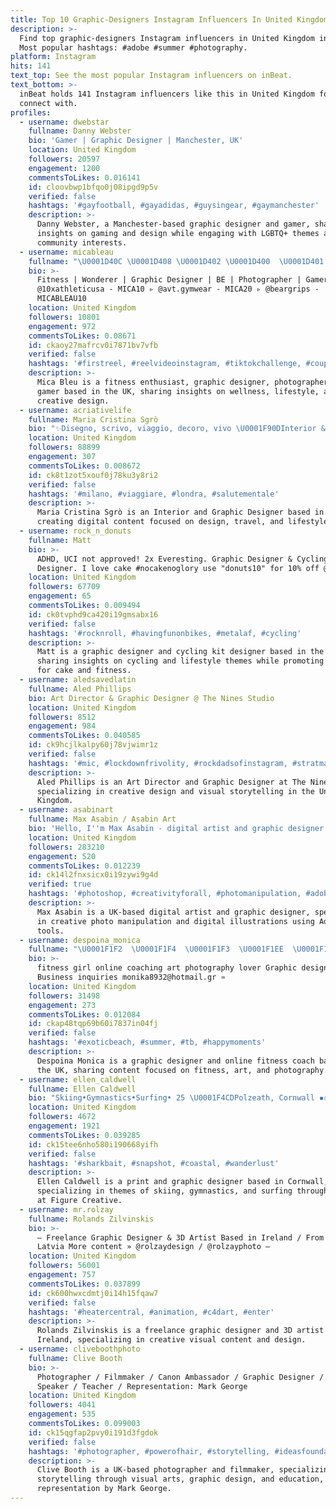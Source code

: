 ```yaml
---
title: Top 10 Graphic-Designers Instagram Influencers In United Kingdom In 2024
description: >-
  Find top graphic-designers Instagram influencers in United Kingdom in 2024.
  Most popular hashtags: #adobe #summer #photography.
platform: Instagram
hits: 141
text_top: See the most popular Instagram influencers on inBeat.
text_bottom: >-
  inBeat holds 141 Instagram influencers like this in United Kingdom for you to
  connect with.
profiles:
  - username: dwebstar
    fullname: Danny Webster
    bio: 'Gamer | Graphic Designer | Manchester, UK'
    location: United Kingdom
    followers: 20597
    engagement: 1200
    commentsToLikes: 0.016141
    id: cloovbwp1bfqo0j08ipgd9p5v
    verified: false
    hashtags: '#gayfootball, #gayadidas, #guysingear, #gaymanchester'
    description: >-
      Danny Webster, a Manchester-based graphic designer and gamer, shares
      insights on gaming and design while engaging with LGBTQ+ themes and
      community interests.
  - username: micableau
    fullname: "\U0001D40C \U0001D408 \U0001D402 \U0001D400  \U0001D401 \U0001D40B \U0001D404 \U0001D400 \U0001D414"
    bio: >-
      Fitness | Wonderer | Graphic Designer | BE | Photographer | Gamer ▹
      @10xathleticusa - MICA10 ▹ @avt.gymwear - MICA20 ▹ @beargrips -
      MICABLEAU10
    location: United Kingdom
    followers: 10801
    engagement: 972
    commentsToLikes: 0.08671
    id: ckaoy27mafrcv0i7871bv7vfb
    verified: false
    hashtags: '#firstreel, #reelvideoinstagram, #tiktokchallenge, #couplevideos'
    description: >-
      Mica Bleu is a fitness enthusiast, graphic designer, photographer, and
      gamer based in the UK, sharing insights on wellness, lifestyle, and
      creative design.
  - username: acriativelife
    fullname: Maria Cristina Sgrò
    bio: "✨Disegno, scrivo, viaggio, decoro, vivo \U0001F90DInterior & Graphic Designer \U0001F4BBDigital content creator & Youtuber Collab: @zerozero.mgmt ↓ ONLINE SHOP ↓"
    location: United Kingdom
    followers: 88899
    engagement: 307
    commentsToLikes: 0.008672
    id: ck8t1zot5xouf0j78ku3y8ri2
    verified: false
    hashtags: '#milano, #viaggiare, #londra, #salutementale'
    description: >-
      Maria Cristina Sgrò is an Interior and Graphic Designer based in the UK,
      creating digital content focused on design, travel, and lifestyle.
  - username: rock_n_donuts
    fullname: Matt
    bio: >-
      ADHD, UCI not approved! 2x Everesting. Graphic Designer & Cycling Kit
      Designer. I love cake #nocakenoglory use "donuts10" for 10% off @ridebikmo
    location: United Kingdom
    followers: 67709
    engagement: 65
    commentsToLikes: 0.009494
    id: ck0tvphd9ca420i19gmsabx16
    verified: false
    hashtags: '#rocknroll, #havingfunonbikes, #metalaf, #cycling'
    description: >-
      Matt is a graphic designer and cycling kit designer based in the UK,
      sharing insights on cycling and lifestyle themes while promoting a passion
      for cake and fitness.
  - username: aledsavedlatin
    fullname: Aled Phillips
    bio: Art Director & Graphic Designer @ The Nines Studio
    location: United Kingdom
    followers: 8512
    engagement: 984
    commentsToLikes: 0.040585
    id: ck9hcjlkalpy60j78vjwimr1z
    verified: false
    hashtags: '#mic, #lockdownfrivolity, #rockdadsofinstagram, #stratmanscooprocktheclan'
    description: >-
      Aled Phillips is an Art Director and Graphic Designer at The Nines Studio,
      specializing in creative design and visual storytelling in the United
      Kingdom.
  - username: asabinart
    fullname: Max Asabin / Asabin Art
    bio: 'Hello, I''m Max Asabin - digital artist and graphic designer. #asabinart'
    location: United Kingdom
    followers: 283210
    engagement: 520
    commentsToLikes: 0.012239
    id: ck14l2fnxsicx0i19zywi9g4d
    verified: true
    hashtags: '#photoshop, #creativityforall, #photomanipulation, #adobe'
    description: >-
      Max Asabin is a UK-based digital artist and graphic designer, specializing
      in creative photo manipulation and digital illustrations using Adobe
      tools.
  - username: despoina_monica
    fullname: "\U0001F1F2  \U0001F1F4  \U0001F1F3  \U0001F1EE  \U0001F1E8  \U0001F1E6"
    bio: >-
      fitness girl online coaching art photography lover Graphic designer
      Business inquiries monika8932@hotmail.gr ♒
    location: United Kingdom
    followers: 31498
    engagement: 273
    commentsToLikes: 0.012084
    id: ckap48tqp69b60i7837in04fj
    verified: false
    hashtags: '#exoticbeach, #summer, #tb, #happymoments'
    description: >-
      Despoina Monica is a graphic designer and online fitness coach based in
      the UK, sharing content focused on fitness, art, and photography.
  - username: ellen_caldwell
    fullname: Ellen Caldwell
    bio: "Skiing•Gymnastics•Surfing• 25 \U0001F4CDPolzeath, Cornwall ▪️▫️ The face behind @figurecreative_ ▫️▪️ Print and Graphic Designer Loughborough University \U0001F469\U0001F3FC‍\U0001F393"
    location: United Kingdom
    followers: 4672
    engagement: 1921
    commentsToLikes: 0.039285
    id: ck15tee6nho580i190668yifh
    verified: false
    hashtags: '#sharkbait, #snapshot, #coastal, #wanderlust'
    description: >-
      Ellen Caldwell is a print and graphic designer based in Cornwall,
      specializing in themes of skiing, gymnastics, and surfing through her work
      at Figure Creative.
  - username: mr.rolzay
    fullname: Rolands Zilvinskis
    bio: >-
      — Freelance Graphic Designer & 3D Artist Based in Ireland / From Riga,
      Latvia More content » @rolzaydesign / @rolzayphoto —
    location: United Kingdom
    followers: 56001
    engagement: 757
    commentsToLikes: 0.037899
    id: ck600hwxcdmtj0i14h15fqaw7
    verified: false
    hashtags: '#heatercentral, #animation, #c4dart, #enter'
    description: >-
      Rolands Zilvinskis is a freelance graphic designer and 3D artist based in
      Ireland, specializing in creative visual content and design.
  - username: cliveboothphoto
    fullname: Clive Booth
    bio: >-
      Photographer / Filmmaker / Canon Ambassador / Graphic Designer / Writer /
      Speaker / Teacher / Representation: Mark George
    location: United Kingdom
    followers: 4041
    engagement: 535
    commentsToLikes: 0.099003
    id: ck15qgfap2pvy0i191d3fgdok
    verified: false
    hashtags: '#photographer, #powerofhair, #storytelling, #ideasfoundation'
    description: >-
      Clive Booth is a UK-based photographer and filmmaker, specializing in
      storytelling through visual arts, graphic design, and education, with
      representation by Mark George.
---
```


